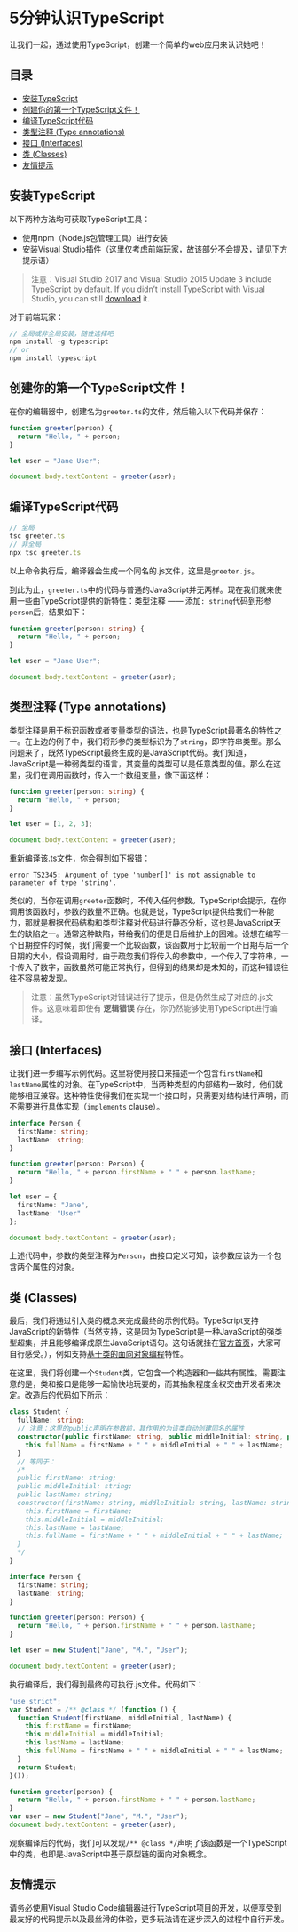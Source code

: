 <h1>5分钟认识TypeScript</h1>

让我们一起，通过使用TypeScript，创建一个简单的web应用来认识她吧！

<h2>目录</h2>

- [安装TypeScript](#%e5%ae%89%e8%a3%85typescript)
- [创建你的第一个TypeScript文件！](#%e5%88%9b%e5%bb%ba%e4%bd%a0%e7%9a%84%e7%ac%ac%e4%b8%80%e4%b8%aatypescript%e6%96%87%e4%bb%b6)
- [编译TypeScript代码](#%e7%bc%96%e8%af%91typescript%e4%bb%a3%e7%a0%81)
- [类型注释 (Type annotations)](#%e7%b1%bb%e5%9e%8b%e6%b3%a8%e9%87%8a-type-annotations)
- [接口 (Interfaces)](#%e6%8e%a5%e5%8f%a3-interfaces)
- [类 (Classes)](#%e7%b1%bb-classes)
- [友情提示](#%e5%8f%8b%e6%83%85%e6%8f%90%e7%a4%ba)

## 安装TypeScript

以下两种方法均可获取TypeScript工具：

- 使用npm（Node.js包管理工具）进行安装
- 安装Visual Studio插件（这里仅考虑前端玩家，故该部分不会提及，请见下方提示语）

> 注意：Visual Studio 2017 and Visual Studio 2015 Update 3 include TypeScript by default. If you didn’t install TypeScript with Visual Studio, you can still [download](https://www.typescriptlang.org/#download-links) it.

对于前端玩家：

```js
// 全局或非全局安装，随性选择吧
npm install -g typescript
// or
npm install typescript
```

## 创建你的第一个TypeScript文件！

在你的编辑器中，创建名为`greeter.ts`的文件，然后输入以下代码并保存：

```ts
function greeter(person) {
  return "Hello, " + person;
}

let user = "Jane User";

document.body.textContent = greeter(user);
```

## 编译TypeScript代码

```js
// 全局
tsc greeter.ts
// 非全局
npx tsc greeter.ts
```

以上命令执行后，编译器会生成一个同名的.js文件，这里是`greeter.js`。

到此为止，`greeter.ts`中的代码与普通的JavaScript并无两样。现在我们就来使用一些由TypeScript提供的新特性：类型注释 —— 添加`: string`代码到形参`person`后，结果如下：

```ts
function greeter(person: string) {
  return "Hello, " + person;
}

let user = "Jane User";

document.body.textContent = greeter(user);
```

## 类型注释 (Type annotations)

类型注释是用于标识函数或者变量类型的语法，也是TypeScript最著名的特性之一。在上边的例子中，我们将形参的类型标识为了`string`，即字符串类型。那么问题来了，既然TypeScript最终生成的是JavaScript代码。我们知道，JavaScript是一种弱类型的语言，其变量的类型可以是任意类型的值。那么在这里，我们在调用函数时，传入一个数组变量，像下面这样：

```ts
function greeter(person: string) {
  return "Hello, " + person;
}

let user = [1, 2, 3];

document.body.textContent = greeter(user);
```

重新编译该.ts文件，你会得到如下报错：

```
error TS2345: Argument of type 'number[]' is not assignable to parameter of type 'string'.
```

类似的，当你在调用`greeter`函数时，不传入任何参数。TypeScript会提示，在你调用该函数时，参数的数量不正确。也就是说，TypeScript提供给我们一种能力，那就是根据代码结构和类型注释对代码进行静态分析，这也是JavaScript天生的缺陷之一。通常这种缺陷，带给我们的便是日后维护上的困难。设想在编写一个日期控件的时候，我们需要一个比较函数，该函数用于比较前一个日期与后一个日期的大小，假设调用时，由于疏忽我们将传入的参数中，一个传入了字符串，一个传入了数字，函数虽然可能正常执行，但得到的结果却是未知的，而这种错误往往不容易被发现。

> 注意：虽然TypeScript对错误进行了提示，但是仍然生成了对应的.js文件。这意味着即使有 **逻辑错误** 存在，你仍然能够使用TypeScript进行编译。

## 接口 (Interfaces)

让我们进一步编写示例代码。这里将使用接口来描述一个包含`firstName`和`lastName`属性的对象。在TypeScript中，当两种类型的内部结构一致时，他们就能够相互兼容。这种特性使得我们在实现一个接口时，只需要对结构进行声明，而不需要进行具体实现（`implements` clause）。

```ts
interface Person {
  firstName: string;
  lastName: string;
}

function greeter(person: Person) {
  return "Hello, " + person.firstName + " " + person.lastName;
}

let user = {
  firstName: "Jane",
  lastName: "User"
};

document.body.textContent = greeter(user);
```

上述代码中，参数的类型注释为`Person`，由接口定义可知，该参数应该为一个包含两个属性的对象。

## 类 (Classes)

最后，我们将通过引入类的概念来完成最终的示例代码。TypeScript支持JavaScript的新特性（当然支持，这是因为TypeScript是一种JavaScript的强类型超集，并且能够编译成原生JavaScript语句。这句话就挂在[官方首页](https://www.typescriptlang.org/index.html)，大家可自行感受。），例如支持[基于类的面向对象编程](https://developer.mozilla.org/en-US/docs/Web/JavaScript/Reference/Classes)特性。

在这里，我们将创建一个`Student`类，它包含一个构造器和一些共有属性。需要注意的是，类和接口是能够一起愉快地玩耍的，而其抽象程度全权交由开发者来决定。改造后的代码如下所示：

```ts
class Student {
  fullName: string;
  // 注意：这里的public声明在参数前，其作用的为该类自动创建同名的属性
  constructor(public firstName: string, public middleInitial: string, public lastName: string) {
    this.fullName = firstName + " " + middleInitial + " " + lastName;
  }
  // 等同于：
  /*
  public firstName: string;
  public middleInitial: string;
  public lastName: string;
  constructor(firstName: string, middleInitial: string, lastName: string) {
    this.firstName = firstName;
    this.middleInitial = middleInitial;
    this.lastName = lastName;
    this.fullName = firstName + " " + middleInitial + " " + lastName;
  }
  */
}

interface Person {
  firstName: string;
  lastName: string;
}

function greeter(person: Person) {
  return "Hello, " + person.firstName + " " + person.lastName;
}

let user = new Student("Jane", "M.", "User");

document.body.textContent = greeter(user);
```

执行编译后，我们得到最终的可执行.js文件。代码如下：

```js
"use strict";
var Student = /** @class */ (function () {
  function Student(firstName, middleInitial, lastName) {
    this.firstName = firstName;
    this.middleInitial = middleInitial;
    this.lastName = lastName;
    this.fullName = firstName + " " + middleInitial + " " + lastName;
  }
  return Student;
}());

function greeter(person) {
  return "Hello, " + person.firstName + " " + person.lastName;
}
var user = new Student("Jane", "M.", "User");
document.body.textContent = greeter(user);
```

观察编译后的代码，我们可以发现`/** @class */`声明了该函数是一个TypeScript中的类，也即是JavaScript中基于原型链的面向对象概念。

## 友情提示

请务必使用Visual Studio Code编辑器进行TypeScript项目的开发，以便享受到最友好的代码提示以及最丝滑的体验，更多玩法请在逐步深入的过程中自行开发。




